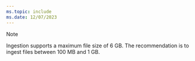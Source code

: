 ```yaml
---
ms.topic: include
ms.date: 12/07/2023
---
```


> [!NOTE]
> Ingestion supports a maximum file size of 6 GB. The recommendation is to ingest files between 100 MB and 1 GB.
